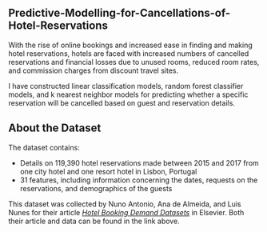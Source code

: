 ## Predictive-Modelling-for-Cancellations-of-Hotel-Reservations

With the rise of online bookings and increased ease in finding and making hotel reservations, hotels are faced with increased numbers of cancelled reservations and financial losses due to unused rooms, reduced room rates, and commission charges from discount travel sites.

I have constructed linear classification models, random forest classifier models, and k nearest neighbor models for predicting whether a specific reservation will be cancelled based on guest and reservation details.

## About the Dataset
The dataset contains:
-  Details on 119,390 hotel reservations made between 2015 and 2017 from one city hotel and one resort hotel in Lisbon, Portugal 
-  31 features, including information concerning the dates, requests on the reservations, and demographics of the guests

This dataset was collected by Nuno Antonio, Ana de Almeida, and Luis Nunes for their article [*Hotel Booking Demand Datasets*](https://www.sciencedirect.com/science/article/pii/S2352340918315191) in Elsevier. Both their article and data can be found in the link above.

